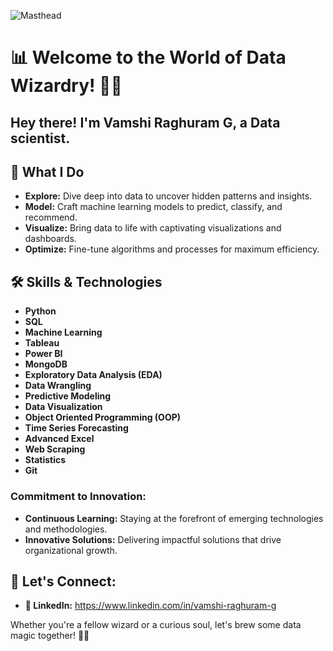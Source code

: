 ![Masthead](https://www.pacific-systems.co.jp/img/index_img01.gif)

# 📊 Welcome to the World of Data Wizardry! 🧙‍♂️

## Hey there! I'm Vamshi Raghuram G, a Data scientist. 

## 🚀 What I Do
- **Explore:** Dive deep into data to uncover hidden patterns and insights.
- **Model:** Craft machine learning models to predict, classify, and recommend.
- **Visualize:** Bring data to life with captivating visualizations and dashboards.
- **Optimize:** Fine-tune algorithms and processes for maximum efficiency.

## 🛠️ Skills & Technologies

- **Python**  
- **SQL**
- **Machine Learning**  
- **Tableau**
- **Power BI**
- **MongoDB**
- **Exploratory Data Analysis (EDA)** 
- **Data Wrangling**
- **Predictive Modeling** 
- **Data Visualization**
- **Object Oriented Programming (OOP)**
- **Time Series Forecasting** 
- **Advanced Excel** 
- **Web Scraping** 
- **Statistics**
- **Git** 

### Commitment to Innovation:
- **Continuous Learning:** Staying at the forefront of emerging technologies and methodologies.
- **Innovative Solutions:** Delivering impactful solutions that drive organizational growth.

## 💬 Let's Connect:
- **💼 LinkedIn:** https://www.linkedin.com/in/vamshi-raghuram-g

Whether you're a fellow wizard or a curious soul, let's brew some data magic together! 🌟🔮
